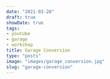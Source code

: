 ```yaml
---
date: "2021-03-28"
draft: true
showDate: true
tags:
- youtube
- garage
- workshop
title: Garage Conversion
type: "posts"
image: "images/garage_conversion.jpg"
slug: "garage-conversion"
---
```

